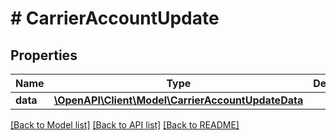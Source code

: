 # # CarrierAccountUpdate

## Properties

Name | Type | Description | Notes
------------ | ------------- | ------------- | -------------
**data** | [**\OpenAPI\Client\Model\CarrierAccountUpdateData**](CarrierAccountUpdateData.md) |  |

[[Back to Model list]](../../README.md#models) [[Back to API list]](../../README.md#endpoints) [[Back to README]](../../README.md)
